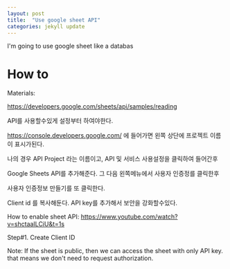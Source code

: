 ```yaml
---
layout: post
title:  "Use google sheet API"
categories: jekyll update
---
```


I'm going to use google sheet like a databas

# How to

Materials:

https://developers.google.com/sheets/api/samples/reading

API를 사용할수있게 설정부터 하여야한다.

https://console.developers.google.com/ 에 들어가면 왼쪽 상단에 프로젝트 이름이 표시가된다.

나의 경우 API Project 라는 이름이고, API 및 서비스 사용설정을 클릭하여 들어간후

Google Sheets API를 추가해준다. 그 다음 왼쪽메뉴에서 사용자 인증정를 클릭한후

사용자 인증정보 만들기를 또 클릭한다.

Client id 를 복사해둔다.  API key를 추가해서 보안을 강화할수있다.

How to enable sheet API: https://www.youtube.com/watch?v=shctaaILCiU&t=1s

Step#1. Create Client ID

Note: If the sheet is public, then we can access the sheet with only API key.
that means we don't need to request authorization.
